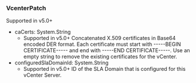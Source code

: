 ### VcenterPatch
Supported in v5.0+

- caCerts: System.String
  - Supported in v5.0+
Concatenated X.509 certificates in Base64 encoded DER format. Each certificate must start with -----BEGIN CERTIFICATE----- and end with -----END CERTIFICATE-----. Use an empty string to remove the existing certificates for the vCenter.
- configuredSlaDomainId: System.String
  - Supported in v5.0+
ID of the SLA Domain that is configured for this vCenter Server.
